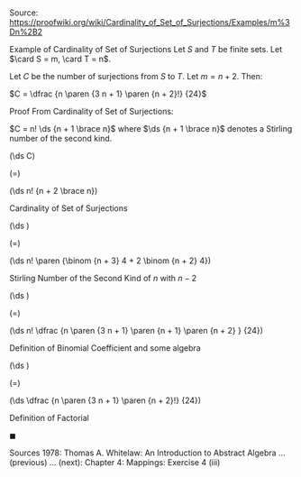 # 

Source: https://proofwiki.org/wiki/Cardinality_of_Set_of_Surjections/Examples/m%3Dn%2B2

Example of Cardinality of Set of Surjections
Let $S$ and $T$ be finite sets.
Let $\card S = m, \card T = n$.

Let $C$ be the number of surjections from $S$ to $T$.
Let $m = n + 2$.
Then:

$C = \dfrac {n \paren {3 n + 1} \paren {n + 2}!} {24}$


Proof
From Cardinality of Set of Surjections:

$C = n! \ds {n + 1 \brace n}$
where $\ds {n + 1 \brace n}$ denotes a Stirling number of the second kind.














\(\ds C\)

\(=\)







\(\ds n! {n + 2 \brace n}\)





Cardinality of Set of Surjections














\(\ds \)

\(=\)







\(\ds n! \paren {\binom {n + 3} 4 + 2 \binom {n + 2} 4}\)





Stirling Number of the Second Kind of $n$ with $n - 2$














\(\ds \)

\(=\)







\(\ds n! \dfrac {n \paren {3 n + 1} \paren {n + 1} \paren {n + 2} } {24}\)





Definition of Binomial Coefficient and some algebra














\(\ds \)

\(=\)







\(\ds \dfrac {n \paren {3 n + 1} \paren {n + 2}!} {24}\)





Definition of Factorial



$\blacksquare$


Sources
1978: Thomas A. Whitelaw: An Introduction to Abstract Algebra ... (previous) ... (next): Chapter $4$: Mappings: Exercise $4 \ \text{(iii)}$




